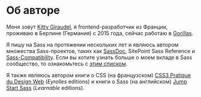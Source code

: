 
# Об авторе

Меня зовут [Kitty Giraudel](https://kittygiraudel.com), я frontend-разработчик из Франции, проживаю в Берлине (Германия) с 2015 года, сейчас работаю в [Gorillas](https://gorillas.io/).

Я пишу на Sass на протяжении нескольких лет и являюсь автором множества Sass-проектов, таких как [SassDoc](http://sassdoc.com), SitePoint Sass Reference и [Sass-Compatibility](https://kittygiraudel.github.io/sass-compatibility/). Если вы хотите узнать больше о моем вкладе в Sass сообщество, то ознакомьтесь с [этим списком](https://github.com/KittyGiraudel/awesome-sass).

Я также являюсь автором книги о CSS (на французском) [CSS3 Pratique du Design Web](https://www.eyrolles.com/Informatique/Livre/css3-9782212678963/) (*Eyrolles* editions) и книги о Sass (на английском) [Jump Start Sass](https://learnable.com/books/jump-start-sass) (*Learnable* editions).
